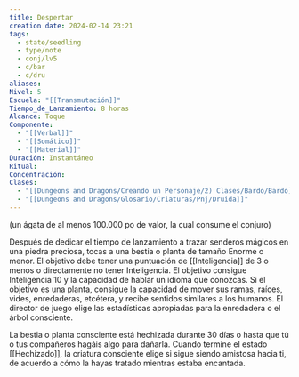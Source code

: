```yaml
---
title: Despertar
creation date: 2024-02-14 23:21
tags:
  - state/seedling
  - type/note
  - conj/lv5
  - c/bar
  - c/dru
aliases: 
Nivel: 5
Escuela: "[[Transmutación]]"
Tiempo_de_Lanzamiento: 8 horas
Alcance: Toque
Componente:
  - "[[Verbal]]"
  - "[[Somático]]"
  - "[[Material]]"
Duración: Instantáneo
Ritual: 
Concentración: 
Clases:
  - "[[Dungeons and Dragons/Creando un Personaje/2) Clases/Bardo/Bardo]]"
  - "[[Dungeons and Dragons/Glosario/Criaturas/Pnj/Druida]]"
---
```

(un ágata de al menos 100.000 po de valor, la cual consume el conjuro)

Después de dedicar el tiempo de lanzamiento a trazar senderos mágicos en una piedra preciosa, tocas a una bestia o planta de tamaño Enorme o menor. El objetivo debe tener una puntuación de [[Inteligencia]] de 3 o menos o directamente no tener Inteligencia. El objetivo consigue Inteligencia 10 y la capacidad de hablar un idioma que conozcas. Si el objetivo es una planta, consigue la capacidad de mover sus ramas, raíces, vides, enredaderas, etcétera, y recibe sentidos similares a los humanos. El director de juego elige las estadísticas apropiadas para la enredadera o el árbol consciente.

La bestia o planta consciente está hechizada durante 30 días o hasta que tú o tus compañeros hagáis algo para dañarla. Cuando termine el estado [[Hechizado]], la criatura consciente elige si sigue siendo amistosa hacia ti, de acuerdo a cómo la hayas tratado mientras estaba encantada.